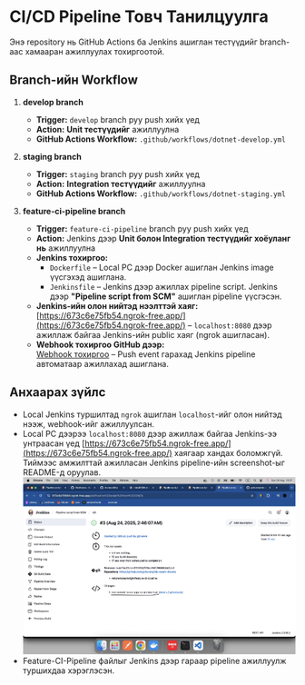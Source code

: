 # CI/CD Pipeline Товч Танилцуулга

Энэ repository нь GitHub Actions ба Jenkins ашиглан тестүүдийг branch-аас хамааран ажиллуулах тохиргоотой.

## Branch-ийн Workflow

1. **develop branch**
   - **Trigger:** `develop` branch руу push хийх үед
   - **Action:** **Unit тестүүдийг** ажиллуулна
   - **GitHub Actions Workflow:** `.github/workflows/dotnet-develop.yml`

2. **staging branch**
   - **Trigger:** `staging` branch руу push хийх үед
   - **Action:** **Integration тестүүдийг** ажиллуулна
   - **GitHub Actions Workflow:** `.github/workflows/dotnet-staging.yml`

3. **feature-ci-pipeline branch**
   - **Trigger:** `feature-ci-pipeline` branch руу push хийх үед
   - **Action:** Jenkins дээр **Unit болон Integration тестүүдийг хоёуланг нь** ажиллуулна
   - **Jenkins тохиргоо:**
     - `Dockerfile` – Local PC дээр Docker ашиглан Jenkins image үүсгэхэд ашиглана.
     - `Jenkinsfile` – Jenkins дээр ажиллах pipeline script. Jenkins дээр **"Pipeline script from SCM"** ашиглан pipeline үүсгэсэн.
   - **Jenkins-ийн олон нийтэд нээлттэй хаяг:**  
     [https://673c6e75fb54.ngrok-free.app/](https://673c6e75fb54.ngrok-free.app/) – `localhost:8080` дээр ажиллаж байгаа Jenkins-ийн public хаяг (ngrok ашигласан).
   - **Webhook тохиргоо GitHub дээр:**  
     [Webhook тохиргоо](https://github.com/gkhurele/mlc-exam-khurele/settings/hooks) – Push event гарахад Jenkins pipeline автоматаар ажиллахад ашиглана.

## Анхаарах зүйлс

- Local Jenkins туршилтад `ngrok` ашиглан `localhost`-ийг олон нийтэд нээж, webhook-ийг ажиллуулсан.
- Local PC дээрээ `localhost:8080` дээр ажиллаж байгаа Jenkins-ээ унтраасан үед [https://673c6e75fb54.ngrok-free.app/](https://673c6e75fb54.ngrok-free.app/) хаягаар хандах боломжгүй.  
  Тиймээс амжилттай ажилласан Jenkins pipeline-ийн screenshot-ыг README-д оруулав.
  ![Pipeline ажилласан байдал](pipeline-ss.png)
- Feature-CI-Pipeline файлыг Jenkins дээр гараар pipeline ажиллуулж туршихдаа хэрэглэсэн.
